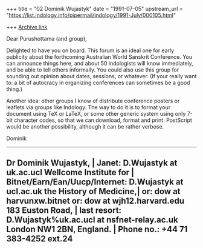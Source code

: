 +++
title = "02 Dominik Wujastyk"
date = "1991-07-05"
upstream_url = "https://list.indology.info/pipermail/indology/1991-July/000105.html"

+++
[Archive link](https://list.indology.info/pipermail/indology/1991-July/000105.html)



Dear Purushottama (and group),

Delighted to have you on board.  This forum is an ideal one for early
publicity about the forthcoming Australian World Sanskrit Conference.
You can announce things here, and about 50 indologists will know
immediately, and be able to tell others informally.  You could also use
this group for sounding out opinion about dates, sessions, or
whatever.  (If your really want to: a bit of autocracy in organizing
conferences can sometimes be a good thing.)

Another idea: other groups I know of distribute conference posters or
leaflets via groups like Indology.  The way to do it is to format your
document using TeX or LaTeX, or some other generic system using only
7-bit character codes, so that we can download, format and print.
PostScript would be another possibility, although it can be rather
verbose.

Dominik


-------------------------------------------------------------------------------
Dr Dominik Wujastyk,     | Janet:                          D.Wujastyk at uk.ac.ucl
Wellcome Institute for   | Bitnet/Earn/Ean/Uucp/Internet:  D.Wujastyk at ucl.ac.uk
 the History of Medicine,| or: dow at harvunxw.bitnet    or: dow at wjh12.harvard.edu
183 Euston Road,         | last resort: D.Wujastyk%uk.ac.ucl at nsfnet-relay.ac.uk
London NW1 2BN, England. | Phone no.:                    +44 71 383-4252 ext.24
-------------------------------------------------------------------------------




